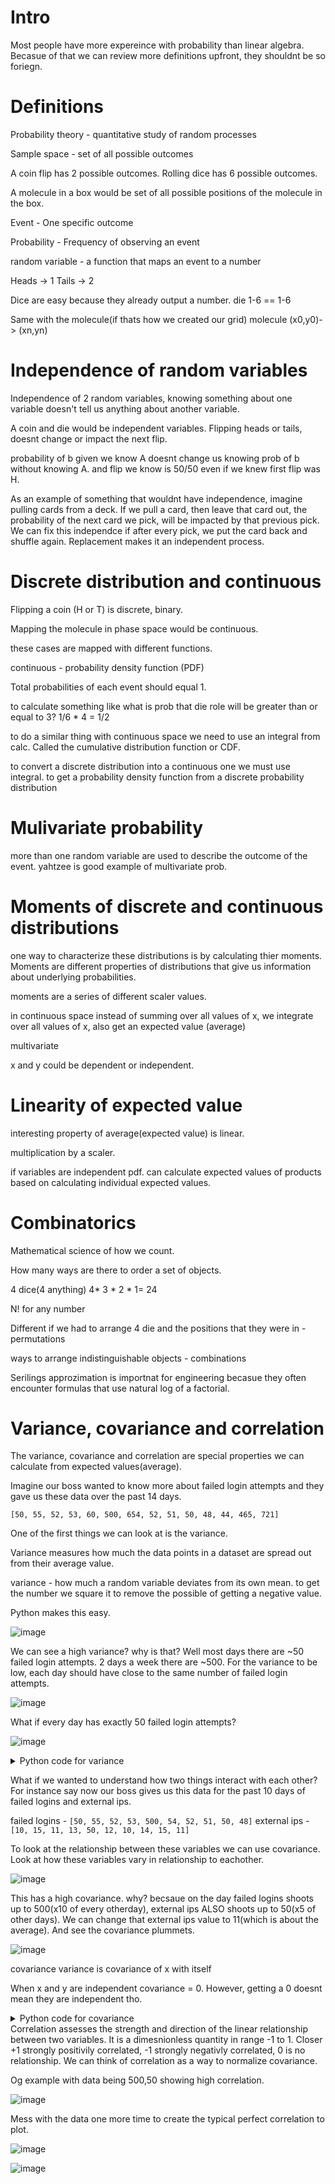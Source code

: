 # Intro

Most people have more expereince with probability than linear algebra. Becasue of that we can review more definitions upfront, they shouldnt be so foriegn. 

# Definitions

Probability theory - quantitative study of random processes

Sample space - set of all possible outcomes

A coin flip has 2 possible outcomes.
Rolling dice has 6 possible outcomes.

A molecule in a box would be set of all possible positions of the molecule in the box.

Event - One specific outcome

Probability - Frequency of observing an event

random variable - a function that maps an event to a number

Heads -> 1
Tails -> 2

Dice are easy because they already output a number.
die 1-6 == 1-6

Same with the molecule(if thats how we created our grid)
molecule (x0,y0)-> (xn,yn)

# Independence of random variables

Independence of 2 random variables, knowing something about one variable doesn't tell us anything about another variable.

A coin and die would be independent variables. Flipping heads or tails, doesnt change or impact the next flip.

probability of b given we know A doesnt change us knowing prob of b without knowing A. and flip we know is 50/50 even if we knew first flip was H.

As an example of something that wouldnt have independence, imagine pulling cards from a deck. If we pull a card, then leave that card out, the probability of the next card we pick, will be impacted by that previous pick.
We can fix this independce if after every pick, we put the card back and shuffle again. Replacement makes it an independent process.

# Discrete distribution and continuous

Flipping a coin (H or T) is discrete, binary. 

Mapping the molecule in phase space would be continuous. 

these cases are mapped with different functions.

continuous - probability density function (PDF)

Total probabilities of each event should equal 1. 

to calculate something like what is prob that die role will be greater than or equal to 3? 1/6 * 4 = 1/2

to do a similar thing with continuous space we need to use an integral from calc. Called the cumulative distribution function or CDF. 

to convert a discrete distribution into a continuous one we must use integral. to get a probability density function from a discrete probability distribution

# Mulivariate probability

more than one random variable are used to describe the outcome of the event. yahtzee is good example of multivariate prob. 

# Moments of discrete and continuous distributions

one way to characterize these distributions is by calculating thier moments. Moments are different properties of distributions that give us information about underlying probabilities.

moments are a series of different scaler values.

in continuous space instead of summing over all values of x, we integrate over all values of x, also get an expected value (average)

multivariate

x and y could be dependent or independent. 

# Linearity of expected value

interesting property of average(expected value) is linear. 

multiplication by a scaler. 

if variables are independent pdf. can calculate expected values of products based on calculating individual expected values.

# Combinatorics

Mathematical science of how we count.

How many ways are there to order a set of objects.

4 dice(4 anything) 4* 3 * 2 * 1= 24

N! for any number

Different if we had to arrange 4 die and the positions that they were in - permutations

ways to arrange indistinguishable objects - combinations

Serilings approzimation is importnat for engineering becasue they often encounter formulas that use natural log of a factorial.

# Variance, covariance and correlation

The variance, covariance and correlation are special properties we can calculate from expected values(average). 

Imagine our boss wanted to know more about failed login attempts and they gave us these data over the past 14 days.

```
[50, 55, 52, 53, 60, 500, 654, 52, 51, 50, 48, 44, 465, 721]
```

One of the first things we can look at is the variance.

Variance measures how much the data points in a dataset are spread out from their average value.

variance - how much a random variable deviates from its own mean.  to get the number we square it to remove the possible of getting a negative value.

Python makes this easy. 

![image](https://github.com/dbissell6/Math4Cyber/assets/50979196/afbec22b-1d14-4847-ac00-860f79acc389)

We can see a high variance? why is that? Well most days there are ~50 failed login attempts. 2 days a week there are ~500. For the variance to be low, each day should have close to the same number of failed login attempts.

![image](https://github.com/dbissell6/Math4Cyber/assets/50979196/1cee0170-6604-4a09-b399-7369819dce65)

What if every day has exactly 50 failed login attempts?

![image](https://github.com/dbissell6/Math4Cyber/assets/50979196/916b5c81-1ca8-465f-90cd-892cda2482db)

<details>

<summary>Python code for variance</summary>

```
   import numpy as np

# Pseudo data: Number of failed login attempts to a system over 14 days
login_attempts = np.array([50, 50, 50, 50, 50, 50, 50, 50, 50, 50, 50, 50, 50, 50])
variance = np.var(login_attempts)
print(login_attempts)
print(f"Variance of login attempts: {variance}")



#%%
def calculate_variance(data):
    # Calculate mean
    mean = sum(data) / len(data)
    # Calculate variance
    variance = sum((x - mean) ** 2 for x in data) / len(data)
    return variance

# Example data: Number of login attempts to a system over 10 days
login_attempts = [50, 55, 52, 53, 500, 54, 52, 51, 50, 48]
print(f"Variance of login attempts: {calculate_variance(login_attempts)}")
```

</details>

What if we wanted to understand how two things interact with each other? For instance say now our boss gives us this data for the past 10 days of failed logins and external ips.

failed logins - `[50, 55, 52, 53, 500, 54, 52, 51, 50, 48]`
external  ips - `[10, 15, 11, 13, 50, 12, 10, 14, 15, 11]`

To look at the relationship between these variables we can use covariance. Look at how these variables vary in relationship to eachother.

![image](https://github.com/dbissell6/Math4Cyber/assets/50979196/7c5d688f-1264-4639-9c7e-90a697874573)

This has a high covariance. why? becsaue on the day failed logins shoots up to 500(x10 of every otherday), external ips ALSO shoots up to 50(x5 of other days).
We can change that external ips value to 11(which is about the average). And see the covariance plummets.

![image](https://github.com/dbissell6/Math4Cyber/assets/50979196/58acbf4e-3df4-4051-af60-857703e92d63)


covariance variance is covariance of x with itself

When x and y are independent covariance = 0. However, getting a 0 doesnt mean they are independent tho.  

<details>

<summary>Python code for covariance</summary>

```
import numpy as np

# Pseudo data: Failed logins and external IPs accessing the network over 10 days
failed_logins = np.array([50, 55, 52, 53, 500, 54, 52, 51, 50, 48])
external_ips = np.array([10, 15, 11, 13, 11, 12, 10, 14, 15, 11])

covariance = np.cov(failed_logins, external_ips)[0][1]
print(f'Failed Logins: {failed_logins}')
print(f'External Ips: {external_ips}')
print(f"Covariance between failed logins and external IPs: {covariance}")

#%%

def calculate_covariance(x, y):
    if len(x) != len(y):
        return "Arrays must be of equal length."
    mean_x = sum(x) / len(x)
    mean_y = sum(y) / len(y)
    covariance = sum((x[i] - mean_x) * (y[i] - mean_y) for i in range(len(x))) / len(x)
    return covariance

# Example data: Email traffic and external IPs accessing the network over 10 days
email_traffic = [200, 220, 210, 205, 500, 200, 198, 215, 220, 210]
external_ips = [10, 15, 11, 13, 11, 12, 10, 14, 15, 11]
print(f"Covariance between email traffic and external IPs: {calculate_covariance(email_traffic, external_ips)}")
```
</details>
Correlation assesses the strength and direction of the linear relationship between two variables. It is a dimesnionless quantity in range -1 to 1. Closer +1 strongly positivily correlated, -1 strongly negativly correlated, 0 is no relationship. We can think of correlation as a way to normalize covariance.

Og example with data being 500,50 showing high correlation.

![image](https://github.com/dbissell6/Math4Cyber/assets/50979196/36eff89a-dceb-4f54-a2a3-12f405eab127)


Mess with the data one more time to create the typical perfect correlation to plot.

![image](https://github.com/dbissell6/Math4Cyber/assets/50979196/0b2d8f96-de8e-4bb0-9e69-a6443ddba2cb)

![image](https://github.com/dbissell6/Math4Cyber/assets/50979196/45f078b4-7063-497e-a474-b86e078bdde7)




